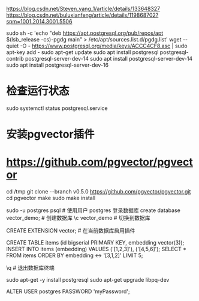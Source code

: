
https://blog.csdn.net/Steven_yang_1/article/details/133648327
https://blog.csdn.net/buluxianfeng/article/details/119868702?spm=1001.2014.3001.5506


sudo sh -c 'echo "deb https://apt.postgresql.org/pub/repos/apt $(lsb_release -cs)-pgdg main" > /etc/apt/sources.list.d/pgdg.list'
wget --quiet -O - https://www.postgresql.org/media/keys/ACCC4CF8.asc | sudo apt-key add -
sudo apt-get update
sudo apt install postgresql postgresql-contrib postgresql-server-dev-14
sudo apt install  postgresql-server-dev-14
sudo apt install  postgresql-server-dev-16

# 检查运行状态
sudo systemctl status postgresql.service

# 安装pgvector插件
# https://github.com/pgvector/pgvector
cd /tmp
git clone --branch v0.5.0 https://github.com/pgvector/pgvector.git
cd pgvector
make
sudo make install


sudo -u postgres psql # 使用用户 postgres 登录数据库
create database vector_demo; # 创建数据库
\c vector_demo # 切换到数据库

CREATE EXTENSION vector; # 在当前数据库启用插件

CREATE TABLE items (id bigserial PRIMARY KEY, embedding vector(3));
INSERT INTO items (embedding) VALUES ('[1,2,3]'), ('[4,5,6]');
SELECT * FROM items ORDER BY embedding <-> '[3,1,2]' LIMIT 5;

\q # 退出数据库终端

sudo apt-get -y install postgresql
sudo apt-get upgrade libpq-dev


ALTER USER postgres PASSWORD 'myPassword';